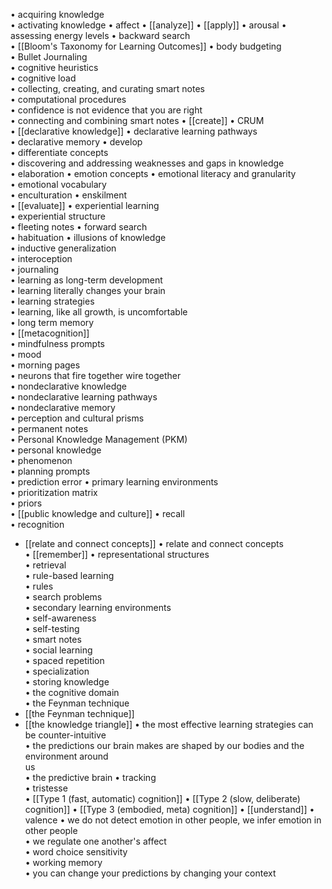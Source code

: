 • acquiring knowledge  
• activating knowledge
• affect
• [[analyze]]
• [[apply]]
• arousal
• assessing energy levels 
• backward search  
• [[Bloom's Taxonomy for Learning Outcomes]]
• body budgeting  
• Bullet Journaling  
• cognitive heuristics  
• cognitive load  
• collecting, creating, and curating smart notes  
• computational procedures  
• confidence is not evidence that you are right  
• connecting and combining smart notes
• [[create]]
• CRUM  
• [[declarative knowledge]]
• declarative learning pathways  
• declarative memory
• develop  
• differentiate concepts  
• discovering and addressing weaknesses and gaps in knowledge  
• elaboration 
• emotion concepts 
• emotional literacy and granularity  
• emotional vocabulary  
• enculturation 
• enskilment  
• [[evaluate]]
• experiential learning  
• experiential structure  
• fleeting notes
• forward search  
• habituation
• illusions of knowledge  
• inductive generalization  
• interoception  
• journaling  
• learning as long-term development  
• learning literally changes your brain  
• learning strategies  
• learning, like all growth, is uncomfortable  
• long term memory  
• [[metacognition]]  
• mindfulness prompts  
• mood  
• morning pages  
• neurons that fire together wire together  
• nondeclarative knowledge  
• nondeclarative learning pathways  
• nondeclarative memory  
• perception and cultural prisms  
• permanent notes  
• Personal Knowledge Management (PKM)  
• personal knowledge  
• phenomenon  
• planning prompts  
• prediction error
• primary learning environments  
• prioritization matrix  
• priors  
• [[public knowledge and culture]]
• recall  
• recognition  
- [[relate and connect concepts]]
• relate and connect concepts  
• [[remember]]
• representational structures  
• retrieval  
• rule-based learning  
• rules  
• search problems  
• secondary learning environments  
• self-awareness  
• self-testing  
• smart notes  
• social learning  
• spaced repetition  
• specialization  
• storing knowledge  
• the cognitive domain  
• the Feynman technique
- [[the Feynman technique]]
- [[the knowledge triangle]]
• the most effective learning strategies can be counter-intuitive  
• the predictions our brain makes are shaped by our bodies and the environment around  
us  
• the predictive brain
• tracking  
• tristesse  
• [[Type 1 (fast, automatic) cognition]]
• [[Type 2 (slow, deliberate) cognition]]
• [[Type 3 (embodied, meta) cognition]]
• [[understand]]
• valence
• we do not detect emotion in other people, we infer emotion in other people  
• we regulate one another's affect  
• word choice sensitivity  
• working memory  
• you can change your predictions by changing your context